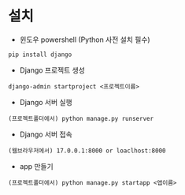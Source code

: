 # 설치

- 윈도우 powershell (Python 사전 설치 필수)
```
pip install django
```

- Django 프로젝트 생성
```
django-admin startproject <프로젝트이름>
```

- Django 서버 실행
```
(프로젝트폴더에서) python manage.py runserver
```

- Django 서버 접속
```
(웹브라우저에서) 17.0.0.1:8000 or loaclhost:8000
```

- app 만들기
```
(프로젝트폴더에서) python manage.py startapp <앱이름>
```
